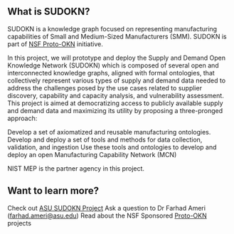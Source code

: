 ## What is SUDOKN?


SUDOKN is a knowledge graph focused on representing manufacturing capabilities of Small and Medium-Sized Manufacturers (SMM). SUDOKN is part of [NSF Proto-OKN](https://www.proto-okn.net/) initiative. 

In this project, we will prototype and deploy the Supply and Demand Open Knowledge Network (SUDOKN) which is composed of several open and interconnected knowledge graphs, aligned with formal ontologies, that collectively represent various types of supply and demand data needed to address the challenges posed by the use cases related to supplier discovery, capability and capacity analysis, and vulnerability assessment. This project is aimed at democratizing access to publicly available supply and demand data and maximizing its utility by proposing a three-pronged approach:

Develop a set of axiomatized and reusable manufacturing ontologies.
Develop and deploy a set of tools and methods for data collection, validation, and ingestion
Use these tools and ontologies to develop and deploy an open Manufacturing Capability Network (MCN)

NIST MEP is the partner agency in this project. 

## Want to learn more?
Check out [ASU SUDOKN Project](https://projects.engineering.asu.edu/sudokn/)
Ask a question to Dr Farhad Ameri (farhad.ameri@asu.edu)
Read about the NSF Sponsored [Proto-OKN](https://www.proto-okn.net/) projects

